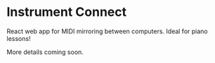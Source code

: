 # Instrument Connect

React web app for MIDI mirroring between computers. Ideal for piano lessons!

More details coming soon.

